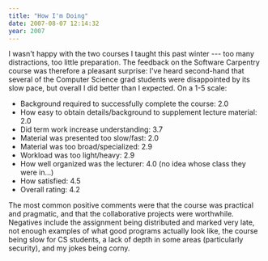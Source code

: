 ```yaml
---
title: "How I'm Doing"
date: 2007-08-07 12:14:32
year: 2007
---
```

I wasn't happy with the two courses I taught this past winter --- too many distractions, too little preparation.  The feedback on the Software Carpentry course was therefore a pleasant surprise: I've heard second-hand that several of the Computer Science grad students were disappointed by its slow pace, but overall I did better than I expected.  On a 1-5 scale:
<ul>
	<li>Background required to successfully complete the course: 2.0</li>
	<li>How easy to obtain details/background to supplement lecture material: 2.0</li>
	<li>Did term work increase understanding: 3.7</li>
	<li>Material was presented too slow/fast: 2.0</li>
	<li>Material was too broad/specialized: 2.9</li>
	<li>Workload was too light/heavy: 2.9</li>
	<li>How well organized was the lecturer: 4.0 (no idea whose class they were in...)</li>
	<li>How satisfied: 4.5</li>
	<li>Overall rating: 4.2</li>
</ul>
The most common positive comments were that the course was practical and pragmatic, and that the collaborative projects were worthwhile.  Negatives include the assignment being distributed and marked very late, not enough examples of what good programs actually look like, the course being slow for CS students, a lack of depth in some areas (particularly security), and my jokes being corny.
